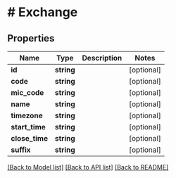 # # Exchange

## Properties

Name | Type | Description | Notes
------------ | ------------- | ------------- | -------------
**id** | **string** |  | [optional]
**code** | **string** |  | [optional]
**mic_code** | **string** |  | [optional]
**name** | **string** |  | [optional]
**timezone** | **string** |  | [optional]
**start_time** | **string** |  | [optional]
**close_time** | **string** |  | [optional]
**suffix** | **string** |  | [optional]

[[Back to Model list]](../../README.md#models) [[Back to API list]](../../README.md#endpoints) [[Back to README]](../../README.md)
